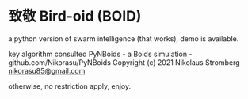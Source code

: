 # 致敬 Bird-oid (BOID)
a python version of swarm intelligence (that works), demo is available.

key algorithm consulted PyNBoids - a Boids simulation - github.com/Nikorasu/PyNBoids
Copyright (c) 2021  Nikolaus Stromberg  nikorasu85@gmail.com

otherwise, no restriction apply, enjoy.
